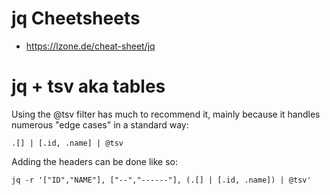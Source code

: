 # jq Cheetsheets
* https://lzone.de/cheat-sheet/jq

# jq + tsv aka tables
Using the @tsv filter has much to recommend it, mainly because it handles numerous "edge cases" in a standard way:

```.[] | [.id, .name] | @tsv```

Adding the headers can be done like so:

```jq -r '["ID","NAME"], ["--","------"], (.[] | [.id, .name]) | @tsv'```